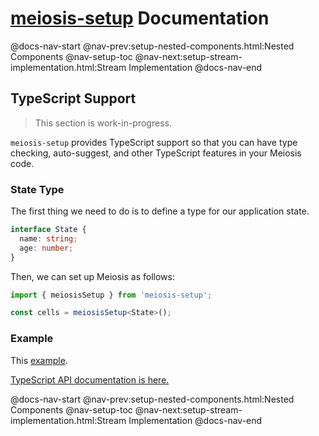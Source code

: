 # [meiosis-setup](https://meiosis.js.org/setup) Documentation

@docs-nav-start
@nav-prev:setup-nested-components.html:Nested Components
@nav-setup-toc
@nav-next:setup-stream-implementation.html:Stream Implementation
@docs-nav-end

## TypeScript Support

> This section is work-in-progress.

`meiosis-setup` provides TypeScript support so that you can have type checking, auto-suggest, and
other TypeScript features in your Meiosis code.

### State Type

The first thing we need to do is to define a type for our application state.

```ts
interface State {
  name: string;
  age: number;
}
```

Then, we can set up Meiosis as follows:

```ts
import { meiosisSetup } from 'meiosis-setup';

const cells = meiosisSetup<State>();
```

### Example

This
[example](https://codesandbox.io/s/meiosis-setup-typescript-example-6ppbqk?file=/src/index.ts).

[TypeScript API documentation is here.](ts-docs/index.html)

@docs-nav-start
@nav-prev:setup-nested-components.html:Nested Components
@nav-setup-toc
@nav-next:setup-stream-implementation.html:Stream Implementation
@docs-nav-end

